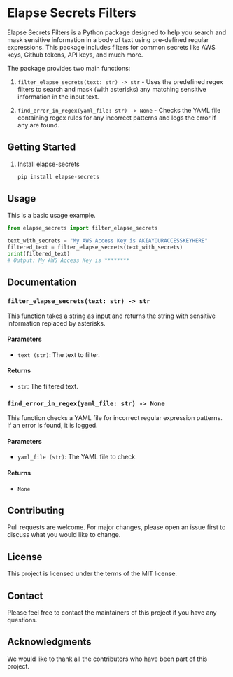 # Elapse Secrets Filters

Elapse Secrets Filters is a Python package designed to help you search and mask sensitive information in a body of text using pre-defined regular expressions. This package includes filters for common secrets like AWS keys, Github tokens, API keys, and much more.

The package provides two main functions:

1. `filter_elapse_secrets(text: str) -> str` - Uses the predefined regex filters to search and mask (with asterisks) any matching sensitive information in the input text.

2. `find_error_in_regex(yaml_file: str) -> None` - Checks the YAML file containing regex rules for any incorrect patterns and logs the error if any are found.

## Getting Started

1. Install elapse-secrets

   ```bash
   pip install elapse-secrets
   ```

## Usage

This is a basic usage example.

```python
from elapse_secrets import filter_elapse_secrets

text_with_secrets = "My AWS Access Key is AKIAYOURACCESSKEYHERE"
filtered_text = filter_elapse_secrets(text_with_secrets)
print(filtered_text)
# Output: My AWS Access Key is ********
```

## Documentation

### `filter_elapse_secrets(text: str) -> str`

This function takes a string as input and returns the string with sensitive information replaced by asterisks.

#### Parameters

- `text (str)`: The text to filter.

#### Returns

- `str`: The filtered text.

### `find_error_in_regex(yaml_file: str) -> None`

This function checks a YAML file for incorrect regular expression patterns. If an error is found, it is logged.

#### Parameters

- `yaml_file (str)`: The YAML file to check.

#### Returns

- `None`

## Contributing

Pull requests are welcome. For major changes, please open an issue first to discuss what you would like to change.

## License

This project is licensed under the terms of the MIT license.

## Contact

Please feel free to contact the maintainers of this project if you have any questions.

## Acknowledgments

We would like to thank all the contributors who have been part of this project.
